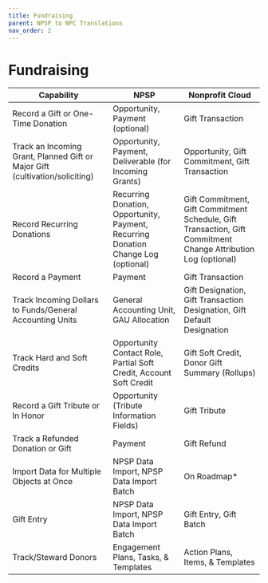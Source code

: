 ```yaml
---
title: Fundraising
parent: NPSP to NPC Translations
nav_order: 2
---
```


# Fundraising

| Capability                                                                   | NPSP                                                                               | Nonprofit Cloud                                                                                                |
| ---------------------------------------------------------------------------- | ---------------------------------------------------------------------------------- | -------------------------------------------------------------------------------------------------------------- |
| Record a Gift or One-Time Donation                                           | Opportunity, Payment (optional)                                                    | Gift Transaction                                                                                               |
| Track an Incoming Grant, Planned Gift or Major Gift (cultivation/soliciting) | Opportunity, Payment, Deliverable (for Incoming Grants)                            | Opportunity, Gift Commitment, Gift Transaction                                                                 |
| Record Recurring Donations                                                   | Recurring Donation, Opportunity, Payment, Recurring Donation Change Log (optional) | Gift Commitment, Gift Commitment Schedule, Gift Transaction, Gift Commitment Change Attribution Log (optional) |
| Record a Payment                                                             | Payment                                                                            | Gift Transaction                                                                                               |
| Track Incoming Dollars to Funds/General Accounting Units                     | General Accounting Unit, GAU Allocation                                            | Gift Designation, Gift Transaction Designation, Gift Default Designation                                       |
| Track Hard and Soft Credits                                                  | Opportunity Contact Role, Partial Soft Credit, Account Soft Credit                 | Gift Soft Credit,<br>Donor Gift Summary (Rollups)                                                              |
| Record a Gift Tribute or In Honor                                            | Opportunity (Tribute Information Fields)                                           | Gift Tribute                                                                                                   |
| Track a Refunded Donation or Gift                                            | Payment                                                                            | Gift Refund                                                                                                    |
| Import Data for Multiple Objects at Once                                     | NPSP Data Import, NPSP Data Import Batch                                           | On Roadmap\*                                                                                                   |
| Gift Entry                                                                   | NPSP Data Import, NPSP Data Import Batch                                           | Gift Entry, Gift Batch                                                                                         |
| Track/Steward Donors                                                         | Engagement Plans, Tasks, & Templates                                               | Action Plans, Items, & Templates                                                                               |
